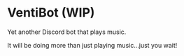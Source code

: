 # VentiBot (WIP)

Yet another Discord bot that plays music.

It will be doing more than just playing music...just you wait!
